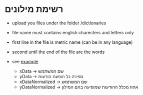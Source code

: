 # רשימת מילונים

+ upload you files under the folder /dictionaries
+ file name must contains english charecters and letters only
+ first line in the file is metric name (can be in any language)
+ second until the end of the file are the words
+ see [example](https://github.com/group-wise/dictionaries/blob/master/dictionaries/example.txt)


  + xData -> שם המשתמש
  + yData -> ספירה כל הופעת הודעות
  + xDataNormalized -> שם המשתמש
  + yDataNormalized -> אחוז מכלל ההודעות שמופיעה בהם המילון
